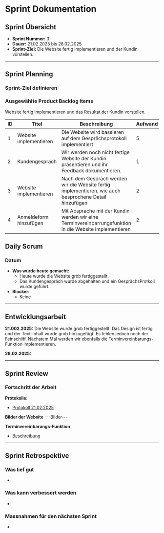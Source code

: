 # Sprint Dokumentation

## Sprint Übersicht

- **Sprint Nummer:** 3
- **Dauer:**  21.02.2025 bis 28.02.2025
- **Sprint-Ziel:** Die Website fertig implementieren und der Kundin vorstellen.

---

## Sprint Planning

### Sprint-Ziel definieren


### Ausgewählte Product Backlog Items
Website fertig implementieren und das Resultat der Kundin vorstellen.

| ID  | Titel  | Beschreibung  | Aufwand  | Verantwortlich  |
| --- | ------ | ------------ | -------- | -------------- |
|  1   |   Website implementieren    |   Die Website wird bassieren auf dem Gesprächsprotokoll implementiert| 5         |  Pascal & Keanu              |
|  2   |   Kundengespräch   |   Wir werden noch nicht fertige Website der Kundin präsentieren und ihr Feedback dokumentieren.| 1         |  Pascal & Keanu              |
|  3   |   Website implementieren   |   Nach dem Gespräch werden wir die Website fertig implementieren, wie auch besprochene Detail hinzufügen| 2         |  Pascal & Keanu              |
|  4   |   Anmeldeform hinzufügen   |  Mit Absprache mit der Kundin werden wir eine Terminvereinbarrungsfunktion in die Website implementieren| 2         |  Pascal & Keanu              |


## Daily Scrum

### Datum

- **Was wurde heute gemacht:**
  - Heute wurde die Website grob fertiggestellt.
  - Das Kundengespräch wurde abgehalten und ein GesprächsProtkoll wurde geführt.
- **Blocker:**
  - Keine

---

## Entwicklungsarbeit

**21.002.2025:** Die Website wurde grob fertiggestellt. Das Design ist fertig und der Text-Inhalt wurde grob hinzugefügt. Es fehlen jedoch noch der Feinschliff. Nächstem Mal werden wir ebenfalls die Terminvereinbarungs-Funktion implementieren.


  **28.02.2025:**

---

## Sprint Review

### Fortschritt der Arbeit

**Protokolle:**
- [Protokoll 21.02.2025](#)

**Bilder der Website**
---Bilder---

**Terminvereinbarungs-Funktion**
- [Beschreibung](#)


---

## Sprint Retrospektive

### Was lief gut
- 

### Was kann verbessert werden
- 

### Massnahmen für den nächsten Sprint
- 
